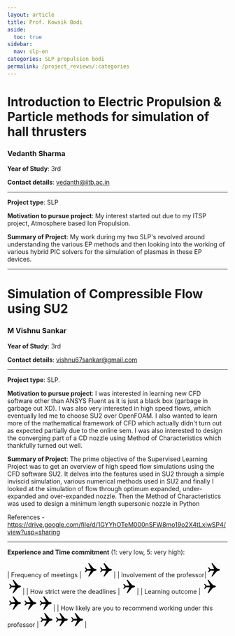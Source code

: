 ```yaml
---
layout: article
title: Prof. Kowsik Bodi
aside:
  toc: true
sidebar:
  nav: slp-en
categories: SLP propulsion bodi
permalink: /project_reviews/:categories
---
```


# Introduction to Electric Propulsion & Particle methods for simulation of hall thrusters

### Vedanth Sharma
**Year of Study**: 3rd

**Contact details**: vedanth@iitb.ac.in

---

**Project type**: SLP

**Motivation to pursue project**: My interest started out due to my ITSP project, Atmosphere based Ion Propulsion.


**Summary of Project**: My work during my two SLP's revolved around understanding the various EP methods and then looking into the working of various hybrid PIC solvers for the simulation of plasmas in these EP devices.

---


# Simulation of Compressible Flow using SU2
### M Vishnu Sankar
**Year of Study**: 3rd

**Contact details**: vishnu67sankar@gmail.com

---

**Project type**: SLP.

**Motivation to pursue project**: I was interested in learning new CFD software other than ANSYS Fluent as it is just a black box (garbage in garbage out XD). I was also very interested in high speed flows, which eventually led me to choose SU2 over OpenFOAM. I also wanted to learn more of the mathematical framework of CFD which actually didn't turn out as expected partially due to the online sem. I was also interested to design the converging part of a CD nozzle using Method of Characteristics which thankfully turned out well.

**Summary of Project**: The prime objective of the Supervised Learning Project was to get an overview of high speed flow simulations using the CFD software SU2. It delves into the features used in SU2 through a simple inviscid simulation, various numerical methods used in SU2 and finally I looked at the
simulation of flow through optimum expanded, under-expanded and over-expanded nozzle. Then the Method of Characteristics was used to design a minimum length supersonic nozzle in Python

References - https://drive.google.com/file/d/1GYYhOTeM000nSFW8mo19o2X4tLxiwSP4/view?usp=sharing


---

**Experience and Time commitment** (1: very low, 5: very high):

[1]:<img src="/assets/plane3.png" width="35"/>

| Frequency of meetings	| <img src="/assets/plane3.png" width="35"/><img src="/assets/plane3.png" width="35"/>|
| Involvement of the professor|<img src="/assets/plane3.png" width="35"/><img src="/assets/plane3.png" width="35"/>|
| How strict were the deadlines	| <img src="/assets/plane3.png" width="35"/>|
| Learning outcome | <img src="/assets/plane3.png" width="35"/><img src="/assets/plane3.png" width="35"/><img src="/assets/plane3.png" width="35"/><img src="/assets/plane3.png" width="35"/>|
| How likely are you to recommend working under this professor |<img src="/assets/plane3.png" width="35"/><img src="/assets/plane3.png" width="35"/><img src="/assets/plane3.png" width="35"/>|




